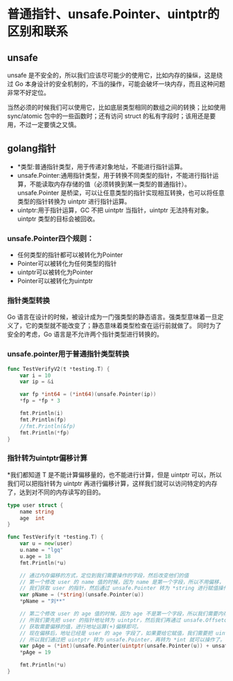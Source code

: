 # 普通指针、unsafe.Pointer、uintptr的区别和联系

## unsafe
unsafe 是不安全的，所以我们应该尽可能少的使用它，比如内存的操纵，这是绕过 Go 本身设计的安全机制的，不当的操作，可能会破坏一块内存，而且这种问题非常不好定位。

当然必须的时候我们可以使用它，比如底层类型相同的数组之间的转换；比如使用 sync/atomic 包中的一些函数时；还有访问 struct 的私有字段时；该用还是要用，不过一定要慎之又慎。

## golang指针
- *类型:普通指针类型，用于传递对象地址，不能进行指针运算。
- unsafe.Pointer:通用指针类型，用于转换不同类型的指针，不能进行指针运算，不能读取内存存储的值（必须转换到某一类型的普通指针）。unsafe.Pointer 是桥梁，可以让任意类型的指针实现相互转换，也可以将任意类型的指针转换为 uintptr 进行指针运算。
- uintptr:用于指针运算，GC 不把 uintptr 当指针，uintptr 无法持有对象。uintptr 类型的目标会被回收。

### unsafe.Pointer四个规则：
- 任何类型的指针都可以被转化为Pointer
- Pointer可以被转化为任何类型的指针
- uintptr可以被转化为Pointer
- Pointer可以被转化为uintptr

### 指针类型转换
Go 语言在设计的时候，被设计成为一门强类型的静态语言。强类型意味着一旦定义了，它的类型就不能改变了；静态意味着类型检查在运行前就做了。
同时为了安全的考虑，Go 语言是不允许两个指针类型进行转换的。

### unsafe.pointer用于普通指针类型转换
```go
func TestVerifyV2(t *testing.T) {
	var i = 10
	var ip = &i

	var fp *int64 = (*int64)(unsafe.Pointer(ip))
	*fp = *fp * 3

	fmt.Println(i)
	fmt.Println(fp)
	//fmt.Println(&fp)
	fmt.Println(*fp)
}
```
### 指针转为uintptr偏移计算
*我们都知道 T 是不能计算偏移量的，也不能进行计算，但是 uintptr 可以，所以我们可以把指针转为 uintptr 再进行偏移计算，这样我们就可以访问特定的内存了，达到对不同的内存读写的目的。
```go
type user struct {
	name string
	age  int
}

func TestVerify(t *testing.T) {
	var u = new(user)
	u.name = "lgq"
	u.age = 18
	fmt.Println(*u)

	// 通过内存偏移的方式，定位到我们需要操作的字段，然后改变他们的值
	// 第一个修改 user 的 name 值的时候，因为 name 是第一个字段，所以不用偏移，
	// 我们获取 user 的指针，然后通过 unsafe.Pointer 转为 *string 进行赋值操作即可。
	var pName = (*string)(unsafe.Pointer(u))
	*pName = "刘**"

	// 第二个修改 user 的 age 值的时候，因为 age 不是第一个字段，所以我们需要内存偏移，内存偏移牵涉到的计算只能通过 uintptr，
	// 所我们要先把 user 的指针地址转为 uintptr，然后我们再通过 unsafe.Offsetof(u.age)
	// 获取需要偏移的值，进行地址运算(+)偏移即可。
	// 现在偏移后，地址已经是 user 的 age 字段了，如果要给它赋值，我们需要把 uintptr 转为 *int 才可以。
	// 所以我们通过把 uintptr 转为 unsafe.Pointer，再转为 *int 就可以操作了。
	var pAge = (*int)(unsafe.Pointer(uintptr(unsafe.Pointer(u)) + unsafe.Offsetof(u.age)))
	*pAge = 19

	fmt.Println(*u)
}
```


